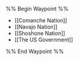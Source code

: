 %% Begin Waypoint %%
- [[Comanche Nation]]
- [[Navajo Nation]]
- [[Shoshone Nation]]
- [[The US Government]]

%% End Waypoint %%